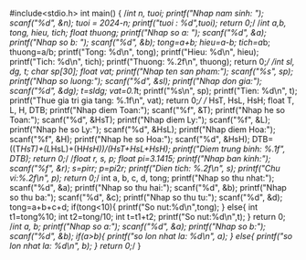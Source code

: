 #include<stdio.h>
int main()
 {
    /*int n, tuoi;
    printf("Nhap nam sinh: ");
    scanf("%d", &n);
    tuoi = 2024-n;
    printf("tuoi : %d",tuoi);
    return 0;*/
    /*int a,b, tong, hieu, tich;
    float thuong;
    printf("Nhap so a: ");
    scanf("%d", &a);
    printf("Nhap so b: ");
    scanf("%d", &b);
    tong=a+b;
    hieu=a-b;
    tich=a*b;
    thuong=a/b;
    printf("Tong: %d\n", tong);
    printf("Hieu: %d\n", hieu);
    printf("Tich: %d\n", tich);
    printf("Thuong: %.2f\n", thuong);
    return 0;*/
    /*int  sl, dg, t;
    char sp[30];
    float vat;
    printf("Nhap ten san pham:");
    scanf("%s", sp);
    printf("Nhap so luong:");
    scanf("%d", &sl);
    printf("Nhap don gia:");
    scanf("%d", &dg);
    t=sl*dg;
    vat=0.1*t;
    printf("%s\n", sp);
    printf("Tien: %d\n", t);
    printf("Thue gia tri gia tang: %.1f\n", vat);
    return 0;*/
    /* HsT, HsL, HsH;
    float T, L, H, DTB;
    printf("Nhap diem Toan:");
    scanf("%f", &T);
    printf("Nhap he so Toan:");
    scanf("%d", &HsT);
    printf("Nhap diem Ly:");
    scanf("%f", &L);
    printf("Nhap he so Ly:");
    scanf("%d", &HsL);
    printf("Nhap diem Hoa:");
    scanf("%f", &H);
    printf("Nhap he so Hoa:");
    scanf("%d", &HsH);
    DTB=((T*HsT)+(L*HsL)+(H*HsH))/(HsT+HsL+HsH);
    printf("Diem trung binh: %.1f", DTB);
    return 0;*/
    /*float r, s, p;
    float pi=3.1415;
    printf("Nhap ban kinh:");
    scanf("%f", &r);
    s=pi*r*r;
    p=pi*2*r;
    printf("Dien tich: %.2f\n", s);
    printf("Chu vi:%.2f\n", p);
    return 0;*/
    int a, b, c, d, tong;
    printf("Nhap so thu nhat:");
    scanf("%d", &a);
    printf("Nhap so thu hai:");
    scanf("%d", &b);
    printf("Nhap so thu ba:");
    scanf("%d", &c);
    printf("Nhap so thu tu:");
    scanf("%d", &d);
    tong=a+b+c+d;
    if(tong<10){
        printf("So nut:%d\n",tong);
    }
    else{
        int t1=tong%10;
        int t2=tong/10;
        int t=t1+t2;
        printf("So nut:%d\n",t);
    }
    return 0;
    /*int a, b;
    printf("Nhap so a:");
    scanf("%d", &a);
    printf("Nhap so b:");
    scanf("%d", &b);
    if(a>b){
        printf("so lon nhat la: %d\n", a);
    }
    else{
        printf("so lon nhat la: %d\n", b);
    }
    return 0;*/
 }
 
